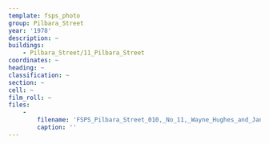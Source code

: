 ```yaml
---
template: fsps_photo
group: Pilbara_Street
year: '1978'
description: ~
buildings:
    - Pilbara_Street/11_Pilbara_Street
coordinates: ~
heading: ~
classification: ~
section: ~
cell: ~
film_roll: ~
files:
    -
        filename: 'FSPS_Pilbara_Street_010,_No_11,_Wayne_Hughes_and_Jan_Margaret_Ryan,_11-4-F,_1978.png'
        caption: ''
---
```

